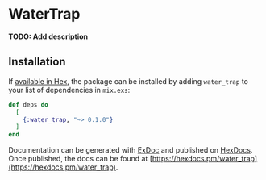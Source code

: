 # WaterTrap

**TODO: Add description**

## Installation

If [available in Hex](https://hex.pm/docs/publish), the package can be installed
by adding `water_trap` to your list of dependencies in `mix.exs`:

```elixir
def deps do
  [
    {:water_trap, "~> 0.1.0"}
  ]
end
```

Documentation can be generated with [ExDoc](https://github.com/elixir-lang/ex_doc)
and published on [HexDocs](https://hexdocs.pm). Once published, the docs can
be found at [https://hexdocs.pm/water_trap](https://hexdocs.pm/water_trap).

